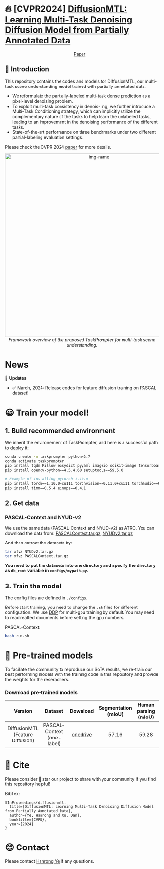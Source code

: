 # :fire: [CVPR2024] [DiffusionMTL: Learning Multi-Task Denoising Diffusion Model from Partially Annotated Data](https://openreview.net/pdf?id=-CwPopPJda)

<p align="center">
    <a href="https://openreview.net/pdf?id=-CwPopPJda">Paper</a>&nbsp;&nbsp;&nbsp;&nbsp;
</p>  

##  :scroll: Introduction
This repository contains the codes and models for DiffusionMTL, our multi-task scene understanding model trained with partially annotated data. 

- We reformulate the partially-labeled multi-task dense prediction as a pixel-level denoising problem.
- To exploit multi-task consistency in denois- ing, we further introduce a Multi-Task Conditioning strategy, which can implicitly utilize the complementary nature of the tasks to help learn the unlabeled tasks, leading to an improvement in the denoising performance of the different tasks.
- State-of-the-art performance on three benchmarks under two different partial-labeling evaluation settings.

Please check the CVPR 2024 [paper](https://openreview.net/pdf?id=-CwPopPJda) for more details.
<p align="center">
  <img alt="img-name" src="https://github.com/prismformore/Multi-Task-Transformer/assets/14089338/5862c11f-cd1b-464c-b04e-28a729dde7d4" width="600">
  <br>
    <em>Framework overview of the proposed TaskPrompter for multi-task scene understanding.</em>
</p>


# News
:triangular_flag_on_post: **Updates** 
- :white_check_mark: March, 2024: Release codes for feature diffusion training on PASCAL dataset!


# :grinning: Train your model!

## 1. Build recommended environment
We inherit the environement of TaskPrompter, and here is a successful path to deploy it:
```bash
conda create -n taskprompter python=3.7
conda activate taskprompter
pip install tqdm Pillow easydict pyyaml imageio scikit-image tensorboard termcolor matplotlib
pip install opencv-python==4.5.4.60 setuptools==59.5.0

# Example of installing pytorch-1.10.0 
pip install torch==1.10.0+cu111 torchvision==0.11.0+cu111 torchaudio==0.10.0 -f https://download.pytorch.org/whl/torch_stable.html
pip install timm==0.5.4 einops==0.4.1
```


## 2. Get data
### PASCAL-Context and NYUD-v2
We use the same data (PASCAL-Context and NYUD-v2) as ATRC. You can download the data from:
[PASCALContext.tar.gz](https://hkustconnect-my.sharepoint.com/:u:/g/personal/hyeae_connect_ust_hk/ER57KyZdEdxPtgMCai7ioV0BXCmAhYzwFftCwkTiMmuM7w?e=2Ex4ab),
[NYUDv2.tar.gz](https://hkustconnect-my.sharepoint.com/:u:/g/personal/hyeae_connect_ust_hk/EZ-2tWIDYSFKk7SCcHRimskBhgecungms4WFa_L-255GrQ?e=6jAt4c)

And then extract the datasets by:
```bash
tar xfvz NYUDv2.tar.gz
tar xfvz PASCALContext.tar.gz
```

**You need to put the datasets into one directory and specify the directory as ```db_root``` variable in ```configs/mypath.py```.**


## 3. Train the model
The config files are defined in ```./configs```.

Before start training, you need to change the ```.sh``` files for different configuation. We use [DDP](https://pytorch.org/tutorials/intermediate/ddp_tutorial.html) for multi-gpu training by default. You may need to read realted documents before setting the gpu numbers. 

PASCAL-Context:
```bash
bash run.sh
```

# :partying_face:	 Pre-trained models
To faciliate the community to reproduce our SoTA results, we re-train our best performing models with the training code in this repository and provide the weights for the reserachers.

### Download pre-trained models
|Version | Dataset | Download | Segmentation (mIoU) |  Human parsing (mIoU) | Saliency (maxF) | Normals (mErr) | Boundary (odsF) | 
|:-:|:-:|:-:|:-:|:-:|:-:|:-:|:-:|
| DiffusionMTL (Feature Diffusion)| PASCAL-Context (one-label) | [onedrive](https://hkustconnect-my.sharepoint.com/:u:/g/personal/hyeae_connect_ust_hk/ERxytOgnrZpBhBkaJNdBTlUBHNKu7E92MHeNRb7jQshhuw?e=wCCle4) | 57.16 | 59.28 |78.00 | 16.17 | 64.60 |

# :hugs: Cite
Please consider :star2: star our project to share with your community if you find this repository helpful!

BibTex:
```
@InProceedings{diffusionmtl,
  title={DiffusionMTL: Learning Multi-Task Denoising Diffusion Model from Partially Annotated Data},
  author={Ye, Hanrong and Xu, Dan},
  booktitle={CVPR},
  year={2024}
}
```

# :blush: Contact
Please contact [Hanrong Ye](https://sites.google.com/site/yhrspace/) if any questions.
